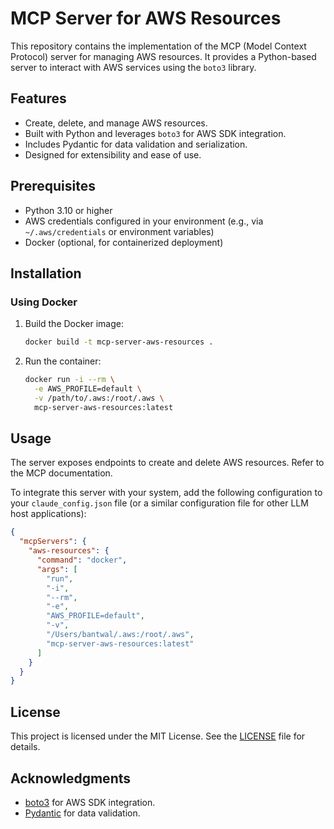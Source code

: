 # MCP Server for AWS Resources

This repository contains the implementation of the MCP (Model Context Protocol) server for managing AWS resources. It provides a Python-based server to interact with AWS services using the `boto3` library.

## Features

- Create, delete, and manage AWS resources.
- Built with Python and leverages `boto3` for AWS SDK integration.
- Includes Pydantic for data validation and serialization.
- Designed for extensibility and ease of use.

## Prerequisites

- Python 3.10 or higher
- AWS credentials configured in your environment (e.g., via `~/.aws/credentials` or environment variables)
- Docker (optional, for containerized deployment)

## Installation

### Using Docker

1. Build the Docker image:
   ```bash
   docker build -t mcp-server-aws-resources .
   ```

2. Run the container:
   ```bash
   docker run -i --rm \
     -e AWS_PROFILE=default \
     -v /path/to/.aws:/root/.aws \
     mcp-server-aws-resources:latest
   ```

## Usage

The server exposes endpoints to create and delete AWS resources. Refer to the MCP documentation.

To integrate this server with your system, add the following configuration to your `claude_config.json` file (or a similar configuration file for other LLM host applications):

```json
{
  "mcpServers": {
    "aws-resources": {
      "command": "docker",
      "args": [
        "run",
        "-i",
        "--rm",
        "-e",
        "AWS_PROFILE=default",
        "-v",
        "/Users/bantwal/.aws:/root/.aws",
        "mcp-server-aws-resources:latest"
      ]
    }
  }
}
```

## License

This project is licensed under the MIT License. See the [LICENSE](LICENSE) file for details.

## Acknowledgments

- [boto3](https://github.com/boto/boto3) for AWS SDK integration.
- [Pydantic](https://github.com/pydantic/pydantic) for data validation.